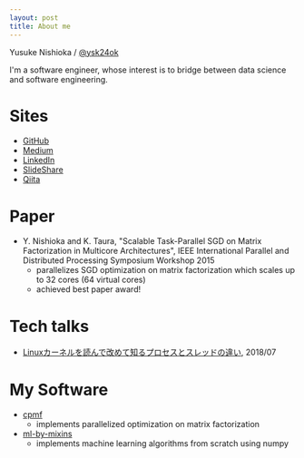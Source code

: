 ```yaml
---
layout: post
title: About me
---
```


Yusuke Nishioka / [@ysk24ok](https://twitter.com/ysk24ok)

I'm a software engineer, whose interest is to bridge between data science and software engineering.

# Sites

* [GitHub](https://github.com/ysk24ok)
* [Medium](https://medium.com/@ysk24ok)
* [LinkedIn](https://jp.linkedin.com/in/nishioka-yusuke-ab1b6767)
* [SlideShare](http://www.slideshare.net/NishiokaYusuke)
* [Qiita](http://qiita.com/ysk24ok)

# Paper

* Y. Nishioka and K. Taura, "Scalable Task-Parallel SGD on Matrix Factorization in Multicore Architectures", IEEE International Parallel and Distributed Processing Symposium Workshop 2015
  - parallelizes SGD optimization on matrix factorization which scales up to 32 cores (64 virtual cores)
  - achieved best paper award!

# Tech talks

* [Linuxカーネルを読んで改めて知るプロセスとスレッドの違い](https://www.youtube.com/watch?v=z8yqF5L0khc&t=373s), 2018/07

# My Software

* [cpmf](https://github.com/ysk24ok/cpmf)
  - implements parallelized optimization on matrix factorization
* [ml-by-mixins](https://github.com/ysk24ok/ml-by-mixins)
  - implements machine learning algorithms from scratch using numpy
